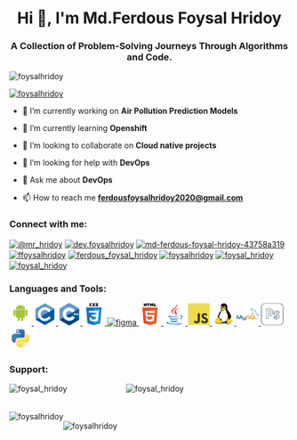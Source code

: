 <h1 align="center">Hi 👋, I'm Md.Ferdous Foysal Hridoy</h1>
<h3 align="center">A Collection of Problem-Solving Journeys Through Algorithms and Code.</h3>

<p align="left"> <img src="https://komarev.com/ghpvc/?username=foysalhridoy&label=Profile%20views&color=0e75b6&style=flat" alt="foysalhridoy" /> </p>

<p align="left"> <a href="https://github.com/ryo-ma/github-profile-trophy"><img src="https://github-profile-trophy.vercel.app/?username=foysalhridoy" alt="foysalhridoy" /></a> </p>

- 🔭 I’m currently working on **Air Pollution Prediction Models**

- 🌱 I’m currently learning **Openshift**

- 👯 I’m looking to collaborate on **Cloud native projects**

- 🤝 I’m looking for help with **DevOps**

- 💬 Ask me about **DevOps**

- 📫 How to reach me **ferdousfoysalhridoy2020@gmail.com**

<h3 align="left">Connect with me:</h3>
<p align="left">
<a href="https://codepen.io/@mr_hridoy" target="blank"><img align="center" src="https://raw.githubusercontent.com/rahuldkjain/github-profile-readme-generator/master/src/images/icons/Social/codepen.svg" alt="@mr_hridoy" height="30" width="40" /></a>
<a href="https://dev.to/dev.foysalhridoy" target="blank"><img align="center" src="https://raw.githubusercontent.com/rahuldkjain/github-profile-readme-generator/master/src/images/icons/Social/devto.svg" alt="dev.foysalhridoy" height="30" width="40" /></a>
<a href="https://linkedin.com/in/md-ferdous-foysal-hridoy-43758a319" target="blank"><img align="center" src="https://raw.githubusercontent.com/rahuldkjain/github-profile-readme-generator/master/src/images/icons/Social/linked-in-alt.svg" alt="md-ferdous-foysal-hridoy-43758a319" height="30" width="40" /></a>
<a href="https://fb.com/ffoysalhridoy" target="blank"><img align="center" src="https://raw.githubusercontent.com/rahuldkjain/github-profile-readme-generator/master/src/images/icons/Social/facebook.svg" alt="ffoysalhridoy" height="30" width="40" /></a>
<a href="https://instagram.com/ferdous_foysal_hridoy" target="blank"><img align="center" src="https://raw.githubusercontent.com/rahuldkjain/github-profile-readme-generator/master/src/images/icons/Social/instagram.svg" alt="ferdous_foysal_hridoy" height="30" width="40" /></a>
<a href="https://dribbble.com/foysalhridoy" target="blank"><img align="center" src="https://raw.githubusercontent.com/rahuldkjain/github-profile-readme-generator/master/src/images/icons/Social/dribbble.svg" alt="foysalhridoy" height="30" width="40" /></a>
<a href="https://www.youtube.com/c/foysal_hridoy" target="blank"><img align="center" src="https://raw.githubusercontent.com/rahuldkjain/github-profile-readme-generator/master/src/images/icons/Social/youtube.svg" alt="foysal_hridoy" height="30" width="40" /></a>
<a href="https://discord.gg/foysal_hridoy" target="blank"><img align="center" src="https://raw.githubusercontent.com/rahuldkjain/github-profile-readme-generator/master/src/images/icons/Social/discord.svg" alt="foysal_hridoy" height="30" width="40" /></a>
</p>

<h3 align="left">Languages and Tools:</h3>
<p align="left"> <a href="https://developer.android.com" target="_blank" rel="noreferrer"> <img src="https://raw.githubusercontent.com/devicons/devicon/master/icons/android/android-original-wordmark.svg" alt="android" width="40" height="40"/> </a> <a href="https://www.cprogramming.com/" target="_blank" rel="noreferrer"> <img src="https://raw.githubusercontent.com/devicons/devicon/master/icons/c/c-original.svg" alt="c" width="40" height="40"/> </a> <a href="https://www.w3schools.com/cpp/" target="_blank" rel="noreferrer"> <img src="https://raw.githubusercontent.com/devicons/devicon/master/icons/cplusplus/cplusplus-original.svg" alt="cplusplus" width="40" height="40"/> </a> <a href="https://www.w3schools.com/css/" target="_blank" rel="noreferrer"> <img src="https://raw.githubusercontent.com/devicons/devicon/master/icons/css3/css3-original-wordmark.svg" alt="css3" width="40" height="40"/> </a> <a href="https://www.figma.com/" target="_blank" rel="noreferrer"> <img src="https://www.vectorlogo.zone/logos/figma/figma-icon.svg" alt="figma" width="40" height="40"/> </a> <a href="https://www.w3.org/html/" target="_blank" rel="noreferrer"> <img src="https://raw.githubusercontent.com/devicons/devicon/master/icons/html5/html5-original-wordmark.svg" alt="html5" width="40" height="40"/> </a> <a href="https://www.java.com" target="_blank" rel="noreferrer"> <img src="https://raw.githubusercontent.com/devicons/devicon/master/icons/java/java-original.svg" alt="java" width="40" height="40"/> </a> <a href="https://developer.mozilla.org/en-US/docs/Web/JavaScript" target="_blank" rel="noreferrer"> <img src="https://raw.githubusercontent.com/devicons/devicon/master/icons/javascript/javascript-original.svg" alt="javascript" width="40" height="40"/> </a> <a href="https://www.linux.org/" target="_blank" rel="noreferrer"> <img src="https://raw.githubusercontent.com/devicons/devicon/master/icons/linux/linux-original.svg" alt="linux" width="40" height="40"/> </a> <a href="https://www.mysql.com/" target="_blank" rel="noreferrer"> <img src="https://raw.githubusercontent.com/devicons/devicon/master/icons/mysql/mysql-original-wordmark.svg" alt="mysql" width="40" height="40"/> </a> <a href="https://www.photoshop.com/en" target="_blank" rel="noreferrer"> <img src="https://raw.githubusercontent.com/devicons/devicon/master/icons/photoshop/photoshop-line.svg" alt="photoshop" width="40" height="40"/> </a> <a href="https://www.python.org" target="_blank" rel="noreferrer"> <img src="https://raw.githubusercontent.com/devicons/devicon/master/icons/python/python-original.svg" alt="python" width="40" height="40"/> </a> </p>

<h3 align="left">Support:</h3>
<p><a href="https://www.buymeacoffee.com/foysal_hridoy"> <img align="left" src="https://cdn.buymeacoffee.com/buttons/v2/default-yellow.png" height="50" width="210" alt="foysal_hridoy" /></a><a href="https://ko-fi.com/foysal_hridoy"> <img align="left" src="https://cdn.ko-fi.com/cdn/kofi3.png?v=3" height="50" width="210" alt="foysal_hridoy" /></a></p><br><br>

<p><img align="left" src="https://github-readme-stats.vercel.app/api/top-langs?username=foysalhridoy&show_icons=true&locale=en&layout=compact" alt="foysalhridoy" /></p>

<p>&nbsp;<img align="center" src="https://github-readme-stats.vercel.app/api?username=foysalhridoy&show_icons=true&locale=en" alt="foysalhridoy" /></p>
